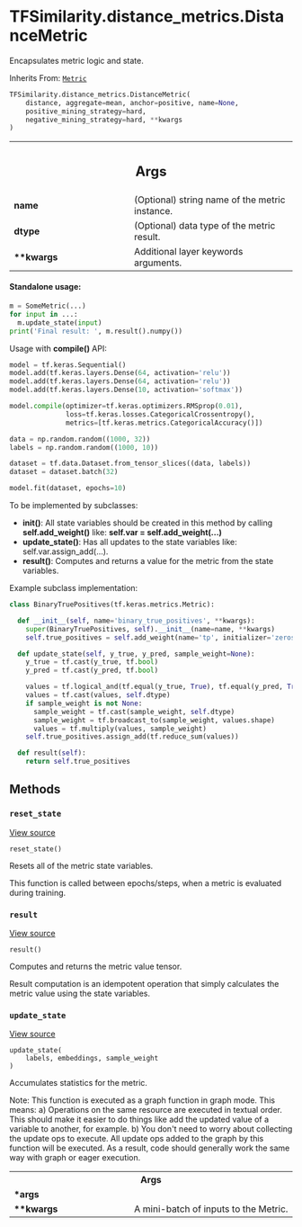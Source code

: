 # TFSimilarity.distance_metrics.DistanceMetric





Encapsulates metric logic and state.

Inherits From: [`Metric`](../../TFSimilarity/distance_metrics/Metric.md)

```python
TFSimilarity.distance_metrics.DistanceMetric(
    distance, aggregate=mean, anchor=positive, name=None,
    positive_mining_strategy=hard,
    negative_mining_strategy=hard, **kwargs
)
```



<!-- Placeholder for "Used in" -->


<!-- Tabular view -->
 <table class="responsive fixed orange">
<colgroup><col width="214px"><col></colgroup>
<tr><th colspan="2"><h2 class="add-link">Args</h2></th></tr>

<tr>
<td>
<b>name</b>
</td>
<td>
(Optional) string name of the metric instance.
</td>
</tr><tr>
<td>
<b>dtype</b>
</td>
<td>
(Optional) data type of the metric result.
</td>
</tr><tr>
<td>
<b>**kwargs</b>
</td>
<td>
Additional layer keywords arguments.
</td>
</tr>
</table>



#### Standalone usage:



```python
m = SomeMetric(...)
for input in ...:
  m.update_state(input)
print('Final result: ', m.result().numpy())
```

Usage with <b>compile()</b> API:

```python
model = tf.keras.Sequential()
model.add(tf.keras.layers.Dense(64, activation='relu'))
model.add(tf.keras.layers.Dense(64, activation='relu'))
model.add(tf.keras.layers.Dense(10, activation='softmax'))

model.compile(optimizer=tf.keras.optimizers.RMSprop(0.01),
              loss=tf.keras.losses.CategoricalCrossentropy(),
              metrics=[tf.keras.metrics.CategoricalAccuracy()])

data = np.random.random((1000, 32))
labels = np.random.random((1000, 10))

dataset = tf.data.Dataset.from_tensor_slices((data, labels))
dataset = dataset.batch(32)

model.fit(dataset, epochs=10)
```

To be implemented by subclasses:
* <b>__init__()</b>: All state variables should be created in this method by
  calling <b>self.add_weight()</b> like: <b>self.var = self.add_weight(...)</b>
* <b>update_state()</b>: Has all updates to the state variables like:
  self.var.assign_add(...).
* <b>result()</b>: Computes and returns a value for the metric
  from the state variables.

Example subclass implementation:

```python
class BinaryTruePositives(tf.keras.metrics.Metric):

  def __init__(self, name='binary_true_positives', **kwargs):
    super(BinaryTruePositives, self).__init__(name=name, **kwargs)
    self.true_positives = self.add_weight(name='tp', initializer='zeros')

  def update_state(self, y_true, y_pred, sample_weight=None):
    y_true = tf.cast(y_true, tf.bool)
    y_pred = tf.cast(y_pred, tf.bool)

    values = tf.logical_and(tf.equal(y_true, True), tf.equal(y_pred, True))
    values = tf.cast(values, self.dtype)
    if sample_weight is not None:
      sample_weight = tf.cast(sample_weight, self.dtype)
      sample_weight = tf.broadcast_to(sample_weight, values.shape)
      values = tf.multiply(values, sample_weight)
    self.true_positives.assign_add(tf.reduce_sum(values))

  def result(self):
    return self.true_positives
```

## Methods

<h3 id="reset_state"><code>reset_state</code></h3>

<a target="_blank" href="https://github.com/tensorflow/similarity/blob/main/tensorflow_similarity/distance_metrics.py#L77-L78">View source</a>

<pre class="devsite-click-to-copy prettyprint lang-py tfo-signature-link">
<code>reset_state()
</code></pre>

Resets all of the metric state variables.

This function is called between epochs/steps,
when a metric is evaluated during training.

<h3 id="result"><code>result</code></h3>

<a target="_blank" href="https://github.com/tensorflow/similarity/blob/main/tensorflow_similarity/distance_metrics.py#L80-L81">View source</a>

<pre class="devsite-click-to-copy prettyprint lang-py tfo-signature-link">
<code>result()
</code></pre>

Computes and returns the metric value tensor.

Result computation is an idempotent operation that simply calculates the
metric value using the state variables.

<h3 id="update_state"><code>update_state</code></h3>

<a target="_blank" href="https://github.com/tensorflow/similarity/blob/main/tensorflow_similarity/distance_metrics.py#L45-L75">View source</a>

<pre class="devsite-click-to-copy prettyprint lang-py tfo-signature-link">
<code>update_state(
    labels, embeddings, sample_weight
)
</code></pre>

Accumulates statistics for the metric.

Note: This function is executed as a graph function in graph mode.
This means:
  a) Operations on the same resource are executed in textual order.
     This should make it easier to do things like add the updated
     value of a variable to another, for example.
  b) You don't need to worry about collecting the update ops to execute.
     All update ops added to the graph by this function will be executed.
  As a result, code should generally work the same way with graph or
  eager execution.

<!-- Tabular view -->
 <table class="responsive fixed orange">
<colgroup><col width="214px"><col></colgroup>
<tr><th colspan="2">Args</th></tr>

<tr>
<td>
<b>*args</b>
</td>
<td>

</td>
</tr><tr>
<td>
<b>**kwargs</b>
</td>
<td>
A mini-batch of inputs to the Metric.
</td>
</tr>
</table>





